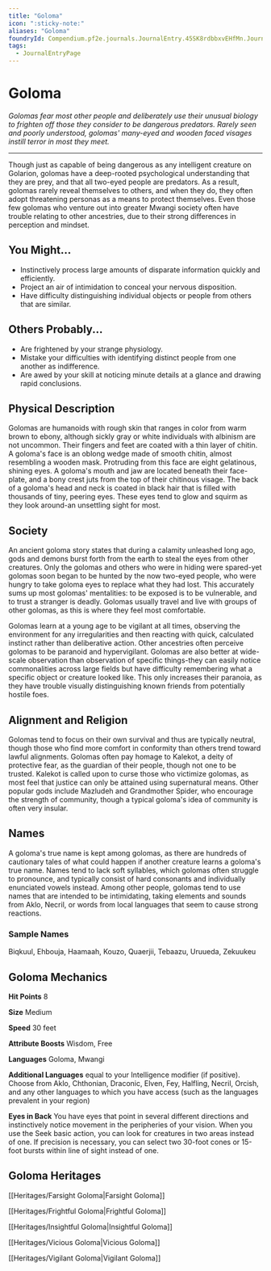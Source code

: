 ```yaml
---
title: "Goloma"
icon: ":sticky-note:"
aliases: "Goloma"
foundryId: Compendium.pf2e.journals.JournalEntry.45SK8rdbbxvEHfMn.JournalEntryPage.jKglnHBFvzI80tIe
tags:
  - JournalEntryPage
---
```


# Goloma
_Golomas fear most other people and deliberately use their unusual biology to frighten off those they consider to be dangerous predators. Rarely seen and poorly understood, golomas' many-eyed and wooden faced visages instill terror in most they meet._

* * *

Though just as capable of being dangerous as any intelligent creature on Golarion, golomas have a deep-rooted psychological understanding that they are prey, and that all two-eyed people are predators. As a result, golomas rarely reveal themselves to others, and when they do, they often adopt threatening personas as a means to protect themselves. Even those few golomas who venture out into greater Mwangi society often have trouble relating to other ancestries, due to their strong differences in perception and mindset.

## You Might...

*   Instinctively process large amounts of disparate information quickly and efficiently.
*   Project an air of intimidation to conceal your nervous disposition.
*   Have difficulty distinguishing individual objects or people from others that are similar.

## Others Probably...

*   Are frightened by your strange physiology.
*   Mistake your difficulties with identifying distinct people from one another as indifference.
*   Are awed by your skill at noticing minute details at a glance and drawing rapid conclusions.

## Physical Description

Golomas are humanoids with rough skin that ranges in color from warm brown to ebony, although sickly gray or white individuals with albinism are not uncommon. Their fingers and feet are coated with a thin layer of chitin. A goloma's face is an oblong wedge made of smooth chitin, almost resembling a wooden mask. Protruding from this face are eight gelatinous, shining eyes. A goloma's mouth and jaw are located beneath their face-plate, and a bony crest juts from the top of their chitinous visage. The back of a goloma's head and neck is coated in black hair that is filled with thousands of tiny, peering eyes. These eyes tend to glow and squirm as they look around-an unsettling sight for most.

## Society

An ancient goloma story states that during a calamity unleashed long ago, gods and demons burst forth from the earth to steal the eyes from other creatures. Only the golomas and others who were in hiding were spared-yet golomas soon began to be hunted by the now two-eyed people, who were hungry to take goloma eyes to replace what they had lost. This accurately sums up most golomas' mentalities: to be exposed is to be vulnerable, and to trust a stranger is deadly. Golomas usually travel and live with groups of other golomas, as this is where they feel most comfortable.

Golomas learn at a young age to be vigilant at all times, observing the environment for any irregularities and then reacting with quick, calculated instinct rather than deliberative action. Other ancestries often perceive golomas to be paranoid and hypervigilant. Golomas are also better at wide-scale observation than observation of specific things-they can easily notice commonalities across large fields but have difficulty remembering what a specific object or creature looked like. This only increases their paranoia, as they have trouble visually distinguishing known friends from potentially hostile foes.

## Alignment and Religion

Golomas tend to focus on their own survival and thus are typically neutral, though those who find more comfort in conformity than others trend toward lawful alignments. Golomas often pay homage to Kalekot, a deity of protective fear, as the guardian of their people, though not one to be trusted. Kalekot is called upon to curse those who victimize golomas, as most feel that justice can only be attained using supernatural means. Other popular gods include Mazludeh and Grandmother Spider, who encourage the strength of community, though a typical goloma's idea of community is often very insular.

## Names

A goloma's true name is kept among golomas, as there are hundreds of cautionary tales of what could happen if another creature learns a goloma's true name. Names tend to lack soft syllables, which golomas often struggle to pronounce, and typically consist of hard consonants and individually enunciated vowels instead. Among other people, golomas tend to use names that are intended to be intimidating, taking elements and sounds from Aklo, Necril, or words from local languages that seem to cause strong reactions.

### Sample Names

Biqkuul, Ehbouja, Haamaah, Kouzo, Quaerjii, Tebaazu, Uruueda, Zekuukeu

## Goloma Mechanics

**Hit Points** 8

**Size** Medium

**Speed** 30 feet

**Attribute Boosts** Wisdom, Free

**Languages** Goloma, Mwangi

**Additional Languages** equal to your Intelligence modifier (if positive). Choose from Aklo, Chthonian, Draconic, Elven, Fey, Halfling, Necril, Orcish, and any other languages to which you have access (such as the languages prevalent in your region)

**Eyes in Back** You have eyes that point in several different directions and instinctively notice movement in the peripheries of your vision. When you use the Seek basic action, you can look for creatures in two areas instead of one. If precision is necessary, you can select two 30-foot cones or 15-foot bursts within line of sight instead of one.

## Goloma Heritages

[[Heritages/Farsight Goloma|Farsight Goloma]]

[[Heritages/Frightful Goloma|Frightful Goloma]]

[[Heritages/Insightful Goloma|Insightful Goloma]]

[[Heritages/Vicious Goloma|Vicious Goloma]]

[[Heritages/Vigilant Goloma|Vigilant Goloma]]